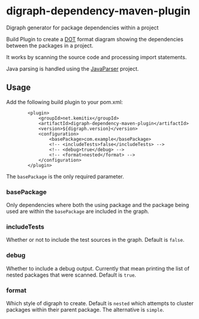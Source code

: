 # digraph-dependency-maven-plugin
Digraph generator for package dependencies within a project

Build Plugin to create a [DOT](https://en.wikipedia.org/wiki/DOT_(graph_description_language))
format diagram showing the dependencies between the packages in a project.

It works by scanning the source code and processing import statements.

Java parsing is handled using the [JavaParser](https://github.com/javaparser/javaparser)
project.

## Usage

Add the following build plugin to your pom.xml:

            <plugin>
                <groupId>net.kemitix</groupId>
                <artifactId>digraph-dependency-maven-plugin</artifactId>
                <version>${digraph.version}</version>
                <configuration>
                    <basePackage>com.example</basePackage>
                    <!-- <includeTests>false</includeTests> -->
                    <!-- <debug>true</debug> -->
                    <!-- <format>nested</format> -->
                </configuration>
            </plugin>

The `basePackage` is the only required parameter.

### basePackage

Only dependencies where both the using package and the package being used are
within the `basePackage` are included in the graph.

### includeTests

Whether or not to include the test sources in the graph. Default is `false`.

### debug

Whether to include a debug output. Currently that mean printing the list of
nested packages that were scanned. Default is `true`.

### format

Which style of digraph to create. Default is `nested` which attempts to cluster
packages within their parent package. The alternative is `simple`.
